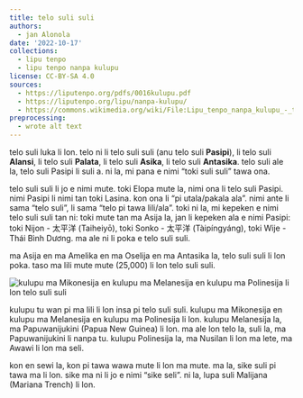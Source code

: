 ```yaml
---
title: telo suli suli
authors:
  - jan Alonola
date: '2022-10-17'
collections:
  - lipu tenpo
  - lipu tenpo nanpa kulupu
license: CC-BY-SA 4.0
sources:
  - https://liputenpo.org/pdfs/0016kulupu.pdf
  - https://liputenpo.org/lipu/nanpa-kulupu/
  - https://commons.wikimedia.org/wiki/File:Lipu_tenpo_nanpa_kulupu_-_telo_suli_suli.png
preprocessing:
  - wrote alt text
---
```


telo suli luka li lon. telo ni li telo suli suli (anu telo suli **Pasipi**), li telo suli **Alansi**, li telo suli **Palata**, li telo suli **Asika**, li telo suli **Antasika**. telo suli ale la, telo suli Pasipi li suli a. ni la, mi pana e nimi “toki suli suli” tawa ona.

telo suli suli li jo e nimi mute. toki Elopa mute la, nimi ona li telo suli Pasipi. nimi Pasipi li nimi tan toki Lasina. kon ona li “pi utala/pakala ala”. nimi ante li sama “telo suli”, li sama “telo pi tawa lili/ala”. toki ni la, mi kepeken e nimi telo suli suli tan ni: toki mute tan ma Asija la, jan li kepeken ala e nimi Pasipi: toki Nijon - 太平洋 (Taiheiyō), toki Sonko - 太平洋 (Tàipíngyáng), toki Wije - Thái Bình Dương. ma ale ni li poka e telo suli suli.

ma Asija en ma Amelika en ma Oselija en ma Antasika la, telo suli suli li lon poka. taso ma lili mute mute (25,000) li lon telo suli suli.

![kulupu ma Mikonesija en kulupu ma Melanesija en kulupu ma Polinesija li lon telo suli suli](https://upload.wikimedia.org/wikipedia/commons/3/3c/Lipu_tenpo_nanpa_kulupu_-_telo_suli_suli.png)

kulupu tu wan pi ma lili li lon insa pi telo suli suli. kulupu ma Mikonesija en kulupu ma Melanesija en kulupu ma Polinesija li lon. kulupu Melanesija la, ma Papuwanijukini (Papua New Guinea) li lon. ma ale lon telo la, suli la, ma Papuwanijukini li nanpa tu. kulupu Polinesija la, ma Nusilan li lon ma lete, ma Awawi li lon ma seli.

kon en sewi la, kon pi tawa wawa mute li lon ma mute. ma la, sike suli pi tawa ma li lon. sike ma ni li jo e nimi “sike seli”. ni la, lupa suli Malijana (Mariana Trench) li lon.